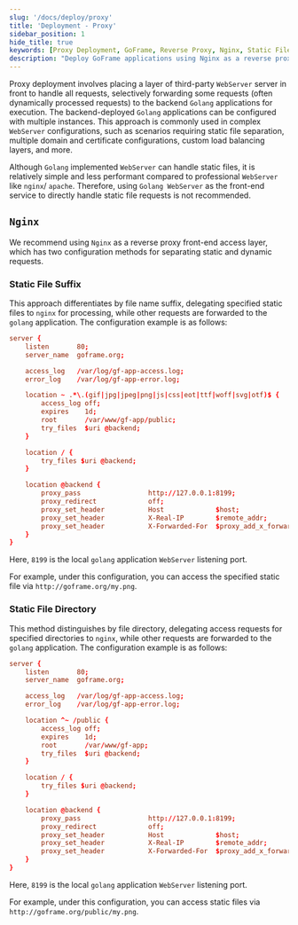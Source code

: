 ```yaml
---
slug: '/docs/deploy/proxy'
title: 'Deployment - Proxy'
sidebar_position: 1
hide_title: true
keywords: [Proxy Deployment, GoFrame, Reverse Proxy, Nginx, Static Files, Golang Application, WebServer, Dynamic Requests, Load Balancing, Domain Configuration]
description: "Deploy GoFrame applications using Nginx as a reverse proxy front-end access layer. By configuring static file extensions or directories, you can effectively separate static and dynamic requests to improve performance. Configuration examples show how to forward requests to a Golang application for a professional WebServer deployment solution."
---
```


Proxy deployment involves placing a layer of third-party `WebServer` server in front to handle all requests, selectively forwarding some requests (often dynamically processed requests) to the backend `Golang` applications for execution. The backend-deployed `Golang` applications can be configured with multiple instances. This approach is commonly used in complex `WebServer` configurations, such as scenarios requiring static file separation, multiple domain and certificate configurations, custom load balancing layers, and more.

Although `Golang` implemented `WebServer` can handle static files, it is relatively simple and less performant compared to professional `WebServer` like `nginx`/ `apache`. Therefore, using `Golang WebServer` as the front-end service to directly handle static file requests is not recommended.

## `Nginx`

We recommend using `Nginx` as a reverse proxy front-end access layer, which has two configuration methods for separating static and dynamic requests.

### Static File Suffix

This approach differentiates by file name suffix, delegating specified static files to `nginx` for processing, while other requests are forwarded to the `golang` application. The configuration example is as follows:

```conf
server {
    listen       80;
    server_name  goframe.org;

    access_log   /var/log/gf-app-access.log;
    error_log    /var/log/gf-app-error.log;

    location ~ .*\.(gif|jpg|jpeg|png|js|css|eot|ttf|woff|svg|otf)$ {
        access_log off;
        expires    1d;
        root       /var/www/gf-app/public;
        try_files  $uri @backend;
    }

    location / {
        try_files $uri @backend;
    }

    location @backend {
        proxy_pass                 http://127.0.0.1:8199;
        proxy_redirect             off;
        proxy_set_header           Host             $host;
        proxy_set_header           X-Real-IP        $remote_addr;
        proxy_set_header           X-Forwarded-For  $proxy_add_x_forwarded_for;
    }
}
```

Here, `8199` is the local `golang` application `WebServer` listening port.

For example, under this configuration, you can access the specified static file via `http://goframe.org/my.png`.

### Static File Directory

This method distinguishes by file directory, delegating access requests for specified directories to `nginx`, while other requests are forwarded to the `golang` application. The configuration example is as follows:

```conf
server {
    listen       80;
    server_name  goframe.org;

    access_log   /var/log/gf-app-access.log;
    error_log    /var/log/gf-app-error.log;

    location ^~ /public {
        access_log off;
        expires    1d;
        root       /var/www/gf-app;
        try_files  $uri @backend;
    }

    location / {
        try_files $uri @backend;
    }

    location @backend {
        proxy_pass                 http://127.0.0.1:8199;
        proxy_redirect             off;
        proxy_set_header           Host             $host;
        proxy_set_header           X-Real-IP        $remote_addr;
        proxy_set_header           X-Forwarded-For  $proxy_add_x_forwarded_for;
    }
}
```

Here, `8199` is the local `golang` application `WebServer` listening port.

For example, under this configuration, you can access static files via `http://goframe.org/public/my.png`.